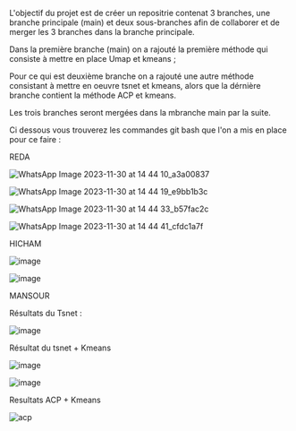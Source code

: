 L'objectif du projet est de créer un repositrie contenat 3 branches, une branche principale (main) et deux sous-branches afin de collaborer et de merger les 3 branches dans la branche principale.

Dans la première branche (main) on a rajouté la première méthode qui consiste à mettre en place Umap et kmeans  ; 

Pour ce qui est deuxième branche on a rajouté une autre méthode consistant à mettre en oeuvre tsnet et kmeans, alors que la dérnière branche contient la méthode ACP et kmeans.

Les trois branches seront mergées dans la mbranche main par la suite.


 Ci dessous vous trouverez les commandes git bash que l'on a mis en place pour ce faire : 

 REDA
 
![WhatsApp Image 2023-11-30 at 14 44 10_a3a00837](https://github.com/MansourBarny/main/assets/101475744/47e2d5e5-0a53-4be0-9467-4573e08a23e9)



![WhatsApp Image 2023-11-30 at 14 44 19_e9bb1b3c](https://github.com/MansourBarny/main/assets/101475744/e2b2b3a8-ac2e-4909-935f-32da9f665c32)


![WhatsApp Image 2023-11-30 at 14 44 33_b57fac2c](https://github.com/MansourBarny/main/assets/101475744/0bc954a3-c352-43b2-8116-ed61761bfa6b)


![WhatsApp Image 2023-11-30 at 14 44 41_cfdc1a7f](https://github.com/MansourBarny/main/assets/101475744/8bb82a81-1d8f-4f5b-a5e7-0a9c1ac12472)

HICHAM

![image](https://github.com/MansourBarny/main/assets/101475744/fe915b33-7e77-4a34-b344-ef4b7f63c1ca)

 


![image](https://github.com/MansourBarny/main/assets/101475744/2a4b09bd-b1e4-4de6-b576-b6331bf016dc)

MANSOUR




















Résultats du Tsnet :

![image](https://github.com/MansourBarny/main/assets/103676286/e845acc9-dbd9-41a5-986d-057e7cebb795)

Résultat du tsnet + Kmeans

![image](https://github.com/MansourBarny/main/assets/103676286/b9109a25-edb5-49e1-9645-a1c6b0b75378)

![image](https://github.com/MansourBarny/main/assets/103676286/72c36c7d-f94c-437b-a9cc-328611d1745a)

Resultats ACP + Kmeans

![acp](https://github.com/MansourBarny/main/assets/103676286/3632b0ad-563c-4b26-8a9a-793baacc758c)

